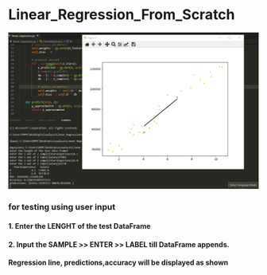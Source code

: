 # Linear_Regression_From_Scratch
![](st.png)
### for testing using user input
#### 1. Enter the LENGHT of the test DataFrame
#### 2. Input the SAMPLE >> ENTER >> LABEL till DataFrame appends.
#### Regression line, predictions,accuracy will be displayed as shown
